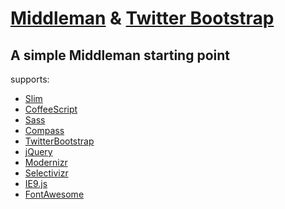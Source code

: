 # [Middleman](http://middlemanapp.com/) & [Twitter Bootstrap][1]

## A simple Middleman starting point

supports:

* [Slim](http://slim-lang.com/)
* [CoffeeScript](http://coffeescript.org/)
* [Sass](http://sass-lang.com/)
* [Compass](http://compass-style.org/)
* [TwitterBootstrap][1]
* [jQuery](http://jquery.com/)
* [Modernizr](http://modernizr.com/)
* [Selectivizr](http://selectivizr.com/)
* [IE9.js](http://code.google.com/p/ie7-js/)
* [FontAwesome](http://fortawesome.github.com/Font-Awesome/)

[1]: http://twitter.github.com/bootstrap/
